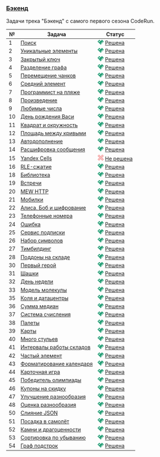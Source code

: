 ### [Бэкенд](https://coderun.yandex.ru/selections/backend)  
Задачи трека "Бэкенд" с самого первого сезона CodeRun.

| №  | Задача                                                                                                                   | Статус                                                                                                  |
|----|--------------------------------------------------------------------------------------------------------------------------|---------------------------------------------------------------------------------------------------------|
| 1  | [Поиск](https://coderun.yandex.ru/selections/backend/problems/del-to-max-subarray-sum-yandex)                            | <img src="../.assets/ic_success.svg" width="16"/> [Решена](../backend/del-to-max-subarray-sum-yandex.kt) |
| 2  | [Уникальные элементы](https://coderun.yandex.ru/selections/backend/problems/exactly-one-occur)                           | <img src="../.assets/ic_success.svg" width="16"/> [Решена](../backend/exactly-one-occur.kt)              |
| 3  | [Закрытый ключ](https://coderun.yandex.ru/selections/backend/problems/gcd-and-lcm-yandex)                                | <img src="../.assets/ic_success.svg" width="16"/> [Решена](../backend/gcd-and-lcm-yandex.kt)             |
| 4  | [Разделение графа](https://coderun.yandex.ru/selections/backend/problems/graph-split)                                    | <img src="../.assets/ic_success.svg" width="16"/> [Решена](../backend/graph-split.kt)                    |
| 5  | [Перемещение чанков](https://coderun.yandex.ru/selections/backend/problems/lollipops)                                    | <img src="../.assets/ic_success.svg" width="16"/> [Решена](../backend/lollipops.kt)                      |
| 6  | [Средний элемент](https://coderun.yandex.ru/selections/backend/problems/median-out-of-three)                             | <img src="../.assets/ic_success.svg" width="16"/> [Решена](../backend/median-out-of-three.kt)            |
| 7  | [Программист на пляже](https://coderun.yandex.ru/selections/backend/problems/pairwise-xor)                               | <img src="../.assets/ic_success.svg" width="16"/> [Решена](../backend/pairwise-xor.kt)                   |
| 8  | [Произведение](https://coderun.yandex.ru/selections/backend/problems/product-equal-k)                                    | <img src="../.assets/ic_success.svg" width="16"/> [Решена](../backend/product-equal-k.kt)                |
| 9  | [Любимые числа](https://coderun.yandex.ru/selections/backend/problems/random-swaps)                                      | <img src="../.assets/ic_success.svg" width="16"/> [Решена](../backend/random-swaps.kt)                   |
| 10 | [День рождения Васи](https://coderun.yandex.ru/selections/backend/problems/recipes)                                      | <img src="../.assets/ic_success.svg" width="16"/> [Решена](../backend/recipes.kt)                        |
| 11 | [Квадрат и окружность](https://coderun.yandex.ru/selections/backend/problems/square-and-circle)                          | <img src="../.assets/ic_success.svg" width="16"/> [Решена](../backend/square-and-circle.kt)              |
| 12 | [Площадь между кривыми](https://coderun.yandex.ru/selections/backend/problems/area-between-curves)                       | <img src="../.assets/ic_success.svg" width="16"/> [Решена](../backend/area-between-curves.kt)            |
| 13 | [Автодополнение](https://coderun.yandex.ru/selections/backend/problems/autocomplete)                                     | <img src="../.assets/ic_success.svg" width="16"/> [Решена](../backend/autocomplete.kt)                   |
| 14 | [Расшифровка сообщения](https://coderun.yandex.ru/selections/backend/problems/decrypt-message)                           | <img src="../.assets/ic_success.svg" width="16"/> [Решена](../backend/decrypt-message.kt)                |
| 15 | [Yandex Cells](https://coderun.yandex.ru/selections/backend/problems/excel-ascii-table)                                  | <img src="../assets/ic_failure.svg" width="16"/> [Не решена](../backend/excel-ascii-table.kt)           |
| 16 | [RLE-сжатие](https://coderun.yandex.ru/selections/backend/problems/find-rle-string-length)                               | <img src="../.assets/ic_success.svg" width="16"/> [Решена](../backend/find-rle-string-length.kt)         |
| 18 | [Библиотека](https://coderun.yandex.ru/selections/backend/problems/library)                                              | <img src="../.assets/ic_success.svg" width="16"/> [Решена](../backend/library.kt)                        |
| 19 | [Встречи](https://coderun.yandex.ru/selections/backend/problems/meetings)                                                | <img src="../.assets/ic_success.svg" width="16"/> [Решена](../backend/meetings.kt)                       |
| 20 | [MEW HTTP](https://coderun.yandex.ru/selections/backend/problems/mew-http?compiler=java-back)                            | <img src="../.assets/ic_success.svg" width="16"/> [Решена](../backend/mew-http.kt)                       |
| 21 | [Мобилки](https://coderun.yandex.ru/selections/backend/problems/mobilization)                                            | <img src="../.assets/ic_success.svg" width="16"/> [Решена](../backend/mobilization.kt)                   |
| 22 | [Алиса, Боб и шифрование](https://coderun.yandex.ru/selections/backend/problems/mtf-encoding-decoding)                   | <img src="../.assets/ic_success.svg" width="16"/> [Решена](../backend/mtf-encoding-decoding.kt)          |
| 23 | [Телефонные номера](https://coderun.yandex.ru/selections/backend/problems/phone-formatting)                              | <img src="../.assets/ic_success.svg" width="16"/> [Решена](../backend/phone-formatting.kt)               |
| 24 | [Ошибка](https://coderun.yandex.ru/selections/backend/problems/server-error)                                             | <img src="../.assets/ic_success.svg" width="16"/> [Решена](../backend/server-error.kt)                   |
| 25 | [Сервис подписки](https://coderun.yandex.ru/selections/backend/problems/subscription-service?compiler=java-jackson)      | <img src="../.assets/ic_success.svg" width="16"/> [Решена](../backend/subscription-service.kt)           |
| 26 | [Набор символов](https://coderun.yandex.ru/selections/backend/problems/symbols-set-min-susbstr)                          | <img src="../.assets/ic_success.svg" width="16"/> [Решена](../backend/symbols-set-min-susbstr.kt)        |
| 27 | [Тимбилдинг](https://coderun.yandex.ru/selections/backend/problems/two-cliques)                                          | <img src="../.assets/ic_success.svg" width="16"/> [Решена](../backend/two-cliques.kt)                    |
| 28 | [Поддоны на складе](https://coderun.yandex.ru/selections/backend/problems/warehouse-pallets)                             | <img src="../.assets/ic_success.svg" width="16"/> [Решена](../backend/warehouse-pallets.kt)              |
| 30 | [Первый герой](https://coderun.yandex.ru/selections/backend/problems/warehouses-working-intervals)                       | <img src="../.assets/ic_success.svg" width="16"/> [Решена](../backend/warehouses-working-intervals.kt)   |
| 31 | [Шашки](https://coderun.yandex.ru/selections/backend/problems/checkers)                                                  | <img src="../.assets/ic_success.svg" width="16"/> [Решена](../backend/checkers.kt)                       |
| 32 | [День недели](https://coderun.yandex.ru/selections/backend/problems/dayofweek-ya-intern)                                 | <img src="../.assets/ic_success.svg" width="16"/> [Решена](../backend/dayofweek-ya-intern.kt)            |
| 33 | [Модель молекулы](https://coderun.yandex.ru/selections/backend/problems/dsu-ya-intern)                                   | <img src="../.assets/ic_success.svg" width="16"/> [Решена](../backend/dsu-ya-intern.kt)                  |
| 35 | [Коля и датацентры](https://coderun.yandex.ru/selections/backend/problems/kolya-and-data-centers)                        | <img src="../.assets/ic_success.svg" width="16"/> [Решена](../backend/kolya-and-data-centers.kt)         |
| 36 | [Сумма медиан](https://coderun.yandex.ru/selections/backend/problems/medians-ya-intern)                                  | <img src="../.assets/ic_success.svg" width="16"/> [Решена](../backend/medians-ya-intern.kt)              |
| 37 | [Система счисления](https://coderun.yandex.ru/selections/backend/problems/number-system)                                 | <img src="../.assets/ic_success.svg" width="16"/> [Решена](../backend/number-system.kt)                  |
| 38 | [Палеты](https://coderun.yandex.ru/selections/backend/problems/pallets)                                                  | <img src="../.assets/ic_success.svg" width="16"/> [Решена](../backend/pallets.kt)                        |
| 39 | [Карты](https://coderun.yandex.ru/selections/backend/problems/permutation-ya-intern)                                     | <img src="../.assets/ic_success.svg" width="16"/> [Решена](../backend/permutation-ya-intern.kt)          |
| 40 | [Много стульев](https://coderun.yandex.ru/selections/backend/problems/trading-ya-intern)                                 | <img src="../.assets/ic_success.svg" width="16"/> [Решена](../backend/trading-ya-intern.kt)              |
| 41 | [Интервалы работы складов](https://coderun.yandex.ru/selections/backend/problems/warehouses-working-intervals)           | <img src="../.assets/ic_success.svg" width="16"/> [Решена](../backend/warehouses-working-intervals.kt)   |
| 42 | [Частый элемент](https://coderun.yandex.ru/selections/backend/problems/a-1-find-most-frequent)                           | <img src="../.assets/ic_success.svg" width="16"/> [Решена](../backend/a-1-find-most-frequent.kt)         |
| 43 | [Форматирование календаря](https://coderun.yandex.ru/selections/backend/problems/calendar-formatting)                    | <img src="../.assets/ic_success.svg" width="16"/> [Решена](../backend/calendar-formatting.kt)            |
| 44 | [Карточная игра](https://coderun.yandex.ru/selections/backend/problems/card-game)                                        | <img src="../.assets/ic_success.svg" width="16"/> [Решена](../backend/card-game.kt)                      |
| 45 | [Победитель олимпиады](https://coderun.yandex.ru/selections/backend/problems/champion)                                   | <img src="../.assets/ic_success.svg" width="16"/> [Решена](../backend/champion.kt)                       |
| 46 | [Купоны на скидку](https://coderun.yandex.ru/selections/backend/problems/discount-coupons)                               | <img src="../.assets/ic_success.svg" width="16"/> [Решена](../backend/discount-coupons.kt)               |
| 47 | [Улучшение разнообразия](https://coderun.yandex.ru/selections/backend/problems/diversity-improvement)                    | <img src="../.assets/ic_success.svg" width="16"/> [Решена](../backend/diversity-improvement.kt)          |
| 48 | [Оценка разнообразия](https://coderun.yandex.ru/selections/backend/problems/diversity-scoring)                           | <img src="../.assets/ic_success.svg" width="16"/> [Решена](../backend/diversity-scoring.kt)              |
| 50 | [Слияние JSON](https://coderun.yandex.ru/selections/backend/problems/merge-jsons-2?compiler=java-back)                   | <img src="../.assets/ic_success.svg" width="16"/> [Решена](../backend/merge-jsons-2.kt)                  |
| 51 | [Посадка в самолёт](https://coderun.yandex.ru/selections/backend/problems/plane-boarding)                                | <img src="../.assets/ic_success.svg" width="16"/> [Решена](../backend/plane-boarding.kt)                 |
| 52 | [Камни и драгоценности](https://coderun.yandex.ru/selections/backend/problems/rocks-and-jewels)                          | <img src="../.assets/ic_success.svg" width="16"/> [Решена](../backend/rocks-and-jewels.kt)               |
| 53 | [Сортировка по убыванию](https://coderun.yandex.ru/selections/backend/problems/sorting-reverse-order?compiler=java-back) | <img src="../.assets/ic_success.svg" width="16"/> [Решена](../backend/sorting-reverse-order.kt)          |
| 54 | [Граф подстрок](https://coderun.yandex.ru/selections/backend/problems/substring-graph)                                   | <img src="../.assets/ic_success.svg" width="16"/> [Решена](../backend/substring-graph.kt)                |